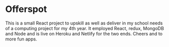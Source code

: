 # Offerspot

This is a small React project to upskill as well as deliver in my school needs of a computing project for my 4th year. It employed React, redux, MongoDB and Node and is live on Heroku and Netlify for the two ends. Cheers and to more fun apps.
